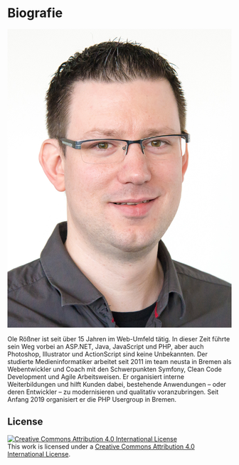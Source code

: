 # Biografie

![Ole Rößner](oroessner.jpg)

Ole Rößner ist seit über 15 Jahren im Web-Umfeld tätig. In dieser Zeit führte sein Weg vorbei an ASP.NET, Java, JavaScript und PHP, aber auch Photoshop, Illustrator und ActionScript sind keine Unbekannten. Der studierte Medieninformatiker arbeitet seit 2011 im team neusta in Bremen als Webentwickler und Coach mit den Schwerpunkten Symfony, Clean Code Development und Agile Arbeitsweisen. Er organisiert interne Weiterbildungen und hilft Kunden dabei, bestehende Anwendungen – oder deren Entwickler – zu modernisieren und qualitativ voranzubringen. Seit Anfang 2019 organisiert er die PHP Usergroup in Bremen.

## License

[![Creative Commons Attribution 4.0 International License](https://i.creativecommons.org/l/by/4.0/88x31.png "Creative Commons Attribution 4.0 International License")](http://creativecommons.org/licenses/by/4.0/)    
This work is licensed under a [Creative Commons Attribution 4.0 International License](http://creativecommons.org/licenses/by/4.0/).
